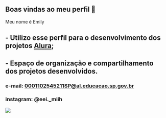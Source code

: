 ## Boas vindas ao meu perfil 💚


Meu nome é Emily
## - Utilizo esse perfil para o desenvolvimento dos projetos [Alura](https://www.alura.com.br);
## - Espaço de organização e compartilhamento dos projetos desenvolvidos.


### e-mail: 0001102545211SP@al.educacao.sp.gov.br

### instagram: @eei._miih



![](https://media1.tenor.com/m/ZQndYO4NwBcAAAAC/gojo-satoru.gif)
